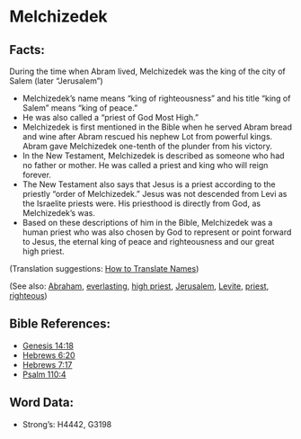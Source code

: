 # Melchizedek

## Facts:

During the time when Abram lived, Melchizedek was the king of the city of Salem (later “Jerusalem”)

* Melchizedek’s name means “king of righteousness” and his title “king of Salem” means “king of peace.”
* He was also called a “priest of God Most High.”
* Melchizedek is first mentioned in the Bible when he served Abram bread and wine after Abram rescued his nephew Lot from powerful kings. Abram gave Melchizedek one-tenth of the plunder from his victory.
* In the New Testament, Melchizedek is described as someone who had no father or mother. He was called a priest and king who will reign forever.
* The New Testament also says that Jesus is a priest according to the priestly “order of Melchizedek.” Jesus was not descended from Levi as the Israelite priests were. His priesthood is directly from God, as Melchizedek’s was.
* Based on these descriptions of him in the Bible, Melchizedek was a human priest who was also chosen by God to represent or point forward to Jesus, the eternal king of peace and righteousness and our great high priest.

(Translation suggestions: [How to Translate Names](rc://en/ta/man/translate/translate-names))

(See also: [Abraham](../names/abraham.md), [everlasting](../kt/eternity.md), [high priest](../kt/highpriest.md), [Jerusalem](../names/jerusalem.md), [Levite](../names/levite.md), [priest](../kt/priest.md), [righteous](../kt/righteous.md))

## Bible References:

* [Genesis 14:18](rc://en/tn/help/gen/14/18)
* [Hebrews 6:20](rc://en/tn/help/heb/06/20)
* [Hebrews 7:17](rc://en/tn/help/heb/07/17)
* [Psalm 110:4](rc://en/tn/help/psa/110/4)

## Word Data:

* Strong’s: H4442, G3198
